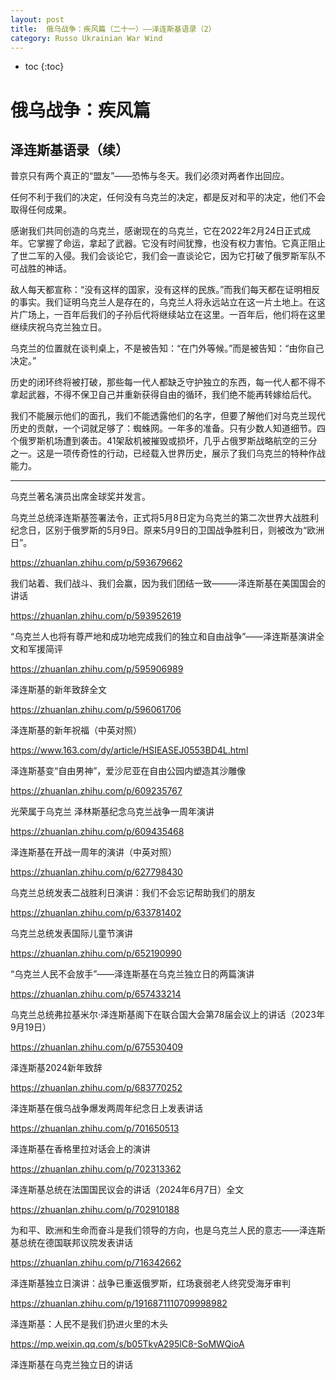 ```yaml
---
layout: post
title:  俄乌战争：疾风篇（二十一）——泽连斯基语录（2）
category: Russo Ukrainian War Wind
---
```


* toc
{:toc}

# 俄乌战争：疾风篇

## 泽连斯基语录（续）

普京只有两个真正的“盟友”——恐怖与冬天。我们必须对两者作出回应。

任何不利于我们的决定，任何没有乌克兰的决定，都是反对和平的决定，他们不会取得任何成果。

感谢我们共同创造的乌克兰，感谢现在的乌克兰，它在2022年2月24日正式成年。它掌握了命运，拿起了武器。它没有时间犹豫，也没有权力害怕。它真正阻止了世二军的入侵。我们会谈论它，我们会一直谈论它，因为它打破了俄罗斯军队不可战胜的神话。

敌人每天都宣称：“没有这样的国家，没有这样的民族。”而我们每天都在证明相反的事实。我们证明乌克兰人是存在的，乌克兰人将永远站立在这一片土地上。在这片广场上，一百年后我们的子孙后代将继续站立在这里。一百年后，他们将在这里继续庆祝乌克兰独立日。

乌克兰的位置就在谈判桌上，不是被告知：“在门外等候。”而是被告知：“由你自己决定。”

历史的闭环终将被打破，那些每一代人都缺乏守护独立的东西，每一代人都不得不拿起武器，不得不保卫自己并重新获得自由的循环，我们绝不能再转嫁给后代。

我们不能展示他们的面孔，我们不能透露他们的名字，但要了解他们对乌克兰现代历史的贡献，一个词就足够了：蜘蛛网。一年多的准备。只有少数人知道细节。四个俄罗斯机场遭到袭击。41架敌机被摧毁或损坏，几乎占俄罗斯战略航空的三分之一。这是一项传奇性的行动，已经载入世界历史，展示了我们乌克兰的特种作战能力。

---

乌克兰著名演员出席金球奖并发言。

乌克兰总统泽连斯基签署法令，正式将5月8日定为乌克兰的第二次世界大战胜利纪念日，区别于俄罗斯的5月9日。原来5月9日的卫国战争胜利日，则被改为“欧洲日”。

https://zhuanlan.zhihu.com/p/593679662

我们站着、我们战斗、我们会赢，因为我们团结一致———泽连斯基在美国国会的讲话

https://zhuanlan.zhihu.com/p/593952619

“乌克兰人也将有尊严地和成功地完成我们的独立和自由战争”——泽连斯基演讲全文和军援简评

https://zhuanlan.zhihu.com/p/595906989

泽连斯基的新年致辞全文

https://zhuanlan.zhihu.com/p/596061706

泽连斯基的新年祝福（中英对照）

https://www.163.com/dy/article/HSIEASEJ0553BD4L.html

泽连斯基变“自由男神”，爱沙尼亚在自由公园内塑造其沙雕像

https://zhuanlan.zhihu.com/p/609235767

光荣属于乌克兰 泽林斯基纪念乌克兰战争一周年演讲

https://zhuanlan.zhihu.com/p/609435468

泽连斯基在开战一周年的演讲（中英对照）

https://zhuanlan.zhihu.com/p/627798430

乌克兰总统发表二战胜利日演讲：我们不会忘记帮助我们的朋友

https://zhuanlan.zhihu.com/p/633781402

乌克兰总统发表国际儿童节演讲

https://zhuanlan.zhihu.com/p/652190990

“乌克兰人民不会放手”——泽连斯基在乌克兰独立日的两篇演讲

https://zhuanlan.zhihu.com/p/657433214

乌克兰总统弗拉基米尔·泽连斯基阁下在联合国大会第78届会议上的讲话（2023年9月19日）

https://zhuanlan.zhihu.com/p/675530409

泽连斯基2024新年致辞

https://zhuanlan.zhihu.com/p/683770252

泽连斯基在俄乌战争爆发两周年纪念日上发表讲话

https://zhuanlan.zhihu.com/p/701650513

泽连斯基在香格里拉对话会上的演讲

https://zhuanlan.zhihu.com/p/702313362

泽连斯基总统在法国国民议会的讲话（2024年6月7日）全文

https://zhuanlan.zhihu.com/p/702910188

为和平、欧洲和生命而奋斗是我们领导的方向，也是乌克兰人民的意志——泽连斯基总统在德国联邦议院发表讲话

https://zhuanlan.zhihu.com/p/716342662

泽连斯基独立日演讲：战争已重返俄罗斯，红场衰弱老人终究受海牙审判

https://zhuanlan.zhihu.com/p/1916871110709998982

泽连斯基：人民不是我们扔进火里的木头

https://mp.weixin.qq.com/s/b05TkvA295lC8-SoMWQioA

泽连斯基在乌克兰独立日的讲话
